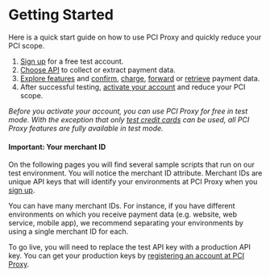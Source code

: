 # Getting Started

Here is a quick start guide on how to use PCI Proxy and quickly reduce your PCI scope.

 1. [Sign up](signup) for a free test account.
 2. [Choose API](collect_payment_data.html) to collect or extract payment data.
 3. [Explore features](features.html) and [confirm](validate.html), [charge](charge.html), [forward](forward.html) or [retrieve](retrieve.html) payment data.
 3. After successful testing, [activate your account](activate_account.html) and reduce your PCI scope.

*Before you activate your account, you can use PCI Proxy for free in test mode. With the exception that only [test credit cards](https://www.datatrans.ch/showcase/test-cc-numbers) can be used, all PCI Proxy features are fully available in test mode.*

#### Important: Your merchant ID

On the following pages you will find several sample scripts that run on our test environment. You will notice the merchant ID attribute. Merchant IDs are unique API keys that will identify your environments at PCI Proxy when you [sign up](signup). 

You can have many merchant IDs. For instance, if you have different environments on which you receive payment data (e.g. website, web service, mobile app), we recommend separating your environments by using a single merchant ID for each.

To go live, you will need to replace the test API key with a production API key. You can get your production keys by [registering an account at PCI Proxy](register).
